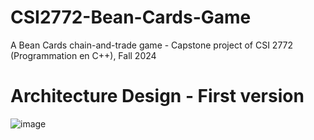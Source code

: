 # CSI2772-Bean-Cards-Game
A Bean Cards chain-and-trade game - Capstone project of CSI 2772 (Programmation en C++), Fall 2024

# Architecture Design - First version
![image](https://github.com/user-attachments/assets/ca045289-155e-451c-a947-fd3252ae07c4)
